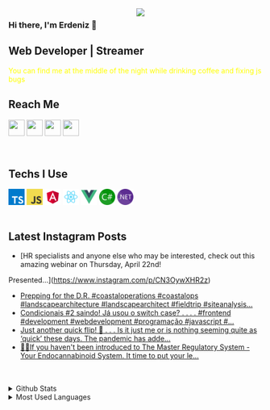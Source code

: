 <img src="https://media.giphy.com/media/BlWF2vzpIPB0A/giphy.gif"  width="250" align="right"/>

### Hi there, I'm Erdeniz 👋

## Web Developer | Streamer

<font color="yellow">You can find me at the middle of the night while drinking coffee and fixing js bugs</font>

## Reach Me

[<img height="32" width="32" src="https://unpkg.com/simple-icons@v4/icons/twitter.svg" />][twitter]
[<img height="32" width="32" src="https://unpkg.com/simple-icons@v4/icons/twitch.svg" />][twitch]
[<img height="32" width="32" src="https://unpkg.com/simple-icons@v4/icons/instagram.svg" />][instagram]
[<img height="32" width="32" src="https://unpkg.com/simple-icons@v4/icons/linkedin.svg" />][linkedin]

<br/>

## Techs I Use

<img height="32" width="32" src="https://raw.githubusercontent.com/github/explore/80688e429a7d4ef2fca1e82350fe8e3517d3494d/topics/typescript/typescript.png">
<img height="32" width="32" src="https://raw.githubusercontent.com/github/explore/80688e429a7d4ef2fca1e82350fe8e3517d3494d/topics/javascript/javascript.png">
<img height="32" width="32" src="https://raw.githubusercontent.com/github/explore/80688e429a7d4ef2fca1e82350fe8e3517d3494d/topics/angular/angular.png">
<img height="32" width="32" src="https://raw.githubusercontent.com/github/explore/80688e429a7d4ef2fca1e82350fe8e3517d3494d/topics/react/react.png">
<img height="32" width="32" src="https://raw.githubusercontent.com/github/explore/80688e429a7d4ef2fca1e82350fe8e3517d3494d/topics/vue/vue.png">
<img height="32" width="32" src="https://raw.githubusercontent.com/github/explore/80688e429a7d4ef2fca1e82350fe8e3517d3494d/topics/csharp/csharp.png">
<img height="32" width="32" src="https://raw.githubusercontent.com/github/explore/80688e429a7d4ef2fca1e82350fe8e3517d3494d/topics/dotnet/dotnet.png">

<br/>
<br/>

## Latest Instagram Posts
<!-- BLOG-POST-LIST:START -->
- [HR specialists and anyone else who may be interested, check out this amazing webinar on Thursday, April 22nd!

Presented...](https://www.instagram.com/p/CN3OywXHR2z)
- [Prepping for the D.R. #coastaloperations #coastalops #landscapearchitecture #landscapearchitect #fieldtrip #siteanalysis...](https://www.instagram.com/p/CN3OsDQM58A)
- [Condicionais #2 saindo! Já usou o switch case?
.
.
.
.
#frontend #development #webdevelopment #programação #javascript #...](https://www.instagram.com/p/CN3ObRzgrxP)
- [Just another quick flip! 🏡
.
.
.
Is it just me or is nothing seeming quite as ‘quick’ these days. The pandemic has adde...](https://www.instagram.com/p/CN3OZBRDe2E)
- [🚨🧠If you haven't been introduced to The Master Regulatory System - Your Endocannabinoid System. It time to put your le...](https://www.instagram.com/p/CN3N-mCHGZH)
<!-- BLOG-POST-LIST:END -->

<br/>
<br/>

<details>
    <summary>Github Stats</summary>
    <img src="https://github-readme-stats.vercel.app/api?username=erdenizkorkmaz">
</details>

<details>
    <summary>Most Used Languages</summary>
    <img src="https://github-readme-stats.vercel.app/api/top-langs/?username=erdenizkorkmaz&layout=compact">
</details>


[twitter]: https://twitter.com/
[twitch]: https://twitch.com/
[instagram]: https://twitch.com/
[linkedin]: https://linkedin.com/


